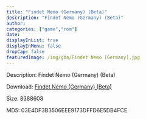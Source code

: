 ```yaml
---
title: "Findet Nemo (Germany) (Beta)"
description: "Findet Nemo (Germany) (Beta)"
author: 
categories: ["game","rom"]
date: 
displayInList: true
displayInMenu: false
dropCap: false
featuredImage: /img/gba/Findet Nemo [Germany].jpg
---
```


Description: Findet Nemo (Germany) (Beta)

Download: <a style="text-decoration:underline;" href="https://mega.nz/#!DfJiQIKB!IA_s9IXfc6Ig_fMMHZLQgoPrZ6amoYukLu8jgqjaOiE" target = "_blank" rel = "nofollow" > Findet Nemo (Germany) (Beta)</a>

Size: 8388608

MD5: 03E4DF3B3506EEE9173DFFD6E5DB4FCE

